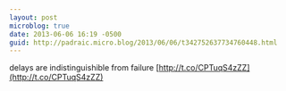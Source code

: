 ```yaml
---
layout: post
microblog: true
date: 2013-06-06 16:19 -0500
guid: http://padraic.micro.blog/2013/06/06/t342752637734760448.html
---
```

delays are indistinguishible from failure [http://t.co/CPTuqS4zZZ](http://t.co/CPTuqS4zZZ)
